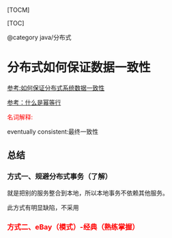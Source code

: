 
[TOCM]

[TOC]

@category java/分布式

# 分布式如何保证数据一致性 

[参考:如何保证分布式系统数据一致性](https://blog.csdn.net/vcliy/article/details/85229062)

[参考：什么是幂等行](https://www.jianshu.com/p/9d46a730284e)

<font color=red>名词解释:</font>

eventually consistent:最终一致性

## 总结

### 方式一、规避分布式事务（了解）

就是把别的服务整合到本地，所以本地事务不依赖其他服务。

此方式有明显缺陷，不采用

### <font color="red">方式二、eBay（模式）-经典（熟练掌握）</font>



